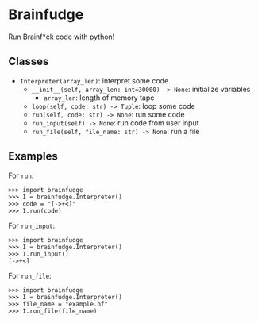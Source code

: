 # Brainfudge
Run Brainf\*ck code with python!

## Classes ##
* `Interpreter(array_len)`: interpret some code.
    * `__init__(self, array_len: int=30000) -> None`: initialize variables
        * `array_len`: length of memory tape
    * `loop(self, code: str) -> Tuple`: loop some code
    * `run(self, code: str) -> None`: run some code
    * `run_input(self) -> None`: run code from user input
    * `run_file(self, file_name: str) -> None`: run a file


## Examples ##
For `run`:
```
>>> import brainfudge
>>> I = brainfudge.Interpreter()
>>> code = "[->+<]"
>>> I.run(code)
```
For `run_input`:
```
>>> import brainfudge
>>> I = brainfudge.Interpreter()
>>> I.run_input()
[->+<]
```
For `run_file`:
```
>>> import brainfudge
>>> I = brainfudge.Interpreter()
>>> file_name = "example.bf"
>>> I.run_file(file_name)
```
